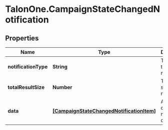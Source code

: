 # TalonOne.CampaignStateChangedNotification

## Properties

Name | Type | Description | Notes
------------ | ------------- | ------------- | -------------
**notificationType** | **String** | The type of the notification | [optional] 
**totalResultSize** | **Number** | The total size of the result set. | 
**data** | [**[CampaignStateChangedNotificationItem]**](CampaignStateChangedNotificationItem.md) | A list of campaign notification data. | [optional] 



